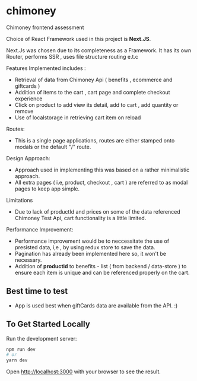 # chimoney
Chimoney frontend assessment

Choice of React Framework used in this project is **Next.JS**.

Next.Js was chosen due to its completeness as a Framework. It has its own Router, performs SSR , uses file structure routing e.t.c

Features Implemented includes :

- Retrieval of data from Chimoney Api ( benefits , ecommerce and giftcards )
- Addition of items to the cart , cart page and complete checkout experience
- Click on product to add view its detail, add to cart , add quantity or remove
- Use of localstorage in retrieving cart item on reload

Routes:
- This is a single page applications, routes are either stamped onto modals or the default "/" route.

Design Approach:
- Approach used in implementing this was based on a rather minimalistic approach. 
- All extra pages ( i.e, product, checkout , cart ) are referred to as modal pages to keep app simple.

Limitations
- Due to lack of productId and prices on some of the data referenced Chimoney Test Api, cart functionality is a little limited.

Performance Improvement:
- Performance improvement would be to neccessitate the use of presisted data, i,e , by using redux store to save the data.
- Pagination has already been implemented here so, it won't be necessary.
- Addition of **productid** to benefits - list ( from backend / data-store ) to ensure each item is unique and can be referenced properly on the cart.

## Best time to test
- App is used best when giftCards data are available from the API. :)

## To Get Started Locally

Run the development server:

```bash
npm run dev
# or
yarn dev
```

Open [http://localhost:3000](http://localhost:3000) with your browser to see the result.
